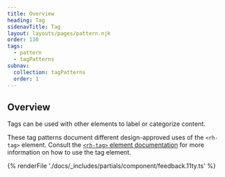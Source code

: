 ```yaml
---
title: Overview
heading: Tag
sidenavTitle: Tag
layout: layouts/pages/pattern.njk
order: 130
tags:
  - pattern
  - tagPatterns
subnav:
  collection: tagPatterns
  order: 1
---
```


<script type="module" data-helmet>
  import '@rhds/elements/rh-tag/rh-tag.js';
  import '@rhds/elements/rh-alert/rh-alert.js';
</script>

## Overview

Tags can be used with other elements to label or categorize content.

<rh-alert state="info">These tag patterns document different design-approved
  uses of the `<rh-tag>` element. Consult the [`<rh-tag>` element documentation][element]
  for more information on how to use the tag element.</rh-alert>

{% renderFile './docs/_includes/partials/component/feedback.11ty.ts' %}

[element]: /elements/tag